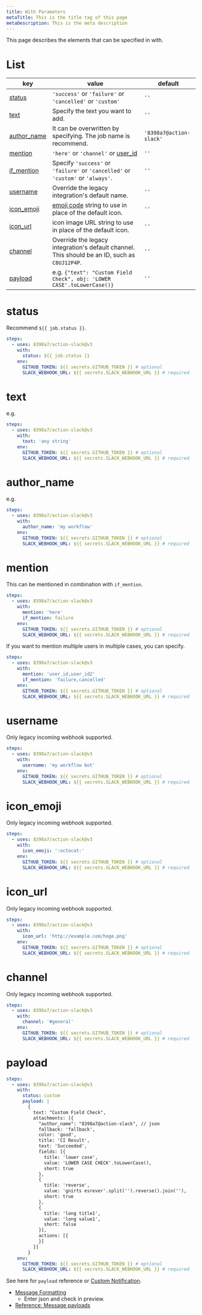 ```yaml
---
title: With Parameters
metaTitle: This is the title tag of this page
metaDescription: This is the meta description
---
```


This page describes the elements that can be specified in with.

# List

|key|value|default|
|---|---|---|
|[status](/with#status)|`'success'` or `'failure'` or `'cancelled'` or `'custom'`|`''`|
|[text](/with#text)|Specify the text you want to add.|`''`|
|[author_name](/with#author_name)|It can be overwritten by specifying. The job name is recommend.|`'8398a7@action-slack'`|
|[mention](/with#mention)|`'here'` or `'channel'` or [user_id](https://api.slack.com/reference/surfaces/formatting#mentioning-users)|`''`|
|[if_mention](/with#mention)|Specify `'success'` or `'failure'` or `'cancelled'` or `'custom'` or `'always'`.|`''`|
|[username](/with#username)|Override the legacy integration's default name.|`''`|
|[icon_emoji](/with#icon_emoji)|[emoji code](https://www.webfx.com/tools/emoji-cheat-sheet/) string to use in place of the default icon.|`''`|
|[icon_url](/with#icon_url)|icon image URL string to use in place of the default icon.|`''`|
|[channel](/with#channel)|Override the legacy integration's default channel. This should be an ID, such as `C8UJ12P4P`.|`''`|
|[payload](/with#payload)|e.g. `{"text": "Custom Field Check", obj: 'LOWER CASE'.toLowerCase()}`|`''`|

# status

Recommend `${{ job.status }}`.

```yaml
steps:
  - uses: 8398a7/action-slack@v3
    with:
      status: ${{ job.status }}
    env:
      GITHUB_TOKEN: ${{ secrets.GITHUB_TOKEN }} # optional
      SLACK_WEBHOOK_URL: ${{ secrets.SLACK_WEBHOOK_URL }} # required
```

# text

e.g.

```yaml
steps:
  - uses: 8398a7/action-slack@v3
    with:
      text: 'any string'
    env:
      GITHUB_TOKEN: ${{ secrets.GITHUB_TOKEN }} # optional
      SLACK_WEBHOOK_URL: ${{ secrets.SLACK_WEBHOOK_URL }} # required
```

# author_name

e.g.

```yaml
steps:
  - uses: 8398a7/action-slack@v3
    with:
      author_name: 'my workflow'
    env:
      GITHUB_TOKEN: ${{ secrets.GITHUB_TOKEN }} # optional
      SLACK_WEBHOOK_URL: ${{ secrets.SLACK_WEBHOOK_URL }} # required
```

# mention

This can be mentioned in combination with `if_mention`.

```yaml
steps:
  - uses: 8398a7/action-slack@v3
    with:
      mention: 'here'
      if_mention: failure
    env:
      GITHUB_TOKEN: ${{ secrets.GITHUB_TOKEN }} # optional
      SLACK_WEBHOOK_URL: ${{ secrets.SLACK_WEBHOOK_URL }} # required
```

If you want to mention multiple users in multiple cases, you can specify.

```yaml
steps:
  - uses: 8398a7/action-slack@v3
    with:
      mention: 'user_id,user_id2'
      if_mention: 'failure,cancelled'
    env:
      GITHUB_TOKEN: ${{ secrets.GITHUB_TOKEN }} # optional
      SLACK_WEBHOOK_URL: ${{ secrets.SLACK_WEBHOOK_URL }} # required
```

# username

Only legacy incoming webhook supported.

```yaml
steps:
  - uses: 8398a7/action-slack@v3
    with:
      username: 'my workflow bot'
    env:
      GITHUB_TOKEN: ${{ secrets.GITHUB_TOKEN }} # optional
      SLACK_WEBHOOK_URL: ${{ secrets.SLACK_WEBHOOK_URL }} # required
```

# icon_emoji

Only legacy incoming webhook supported.

```yaml
steps:
  - uses: 8398a7/action-slack@v3
    with:
      icon_emoji: ':octocat:'
    env:
      GITHUB_TOKEN: ${{ secrets.GITHUB_TOKEN }} # optional
      SLACK_WEBHOOK_URL: ${{ secrets.SLACK_WEBHOOK_URL }} # required
```

# icon_url

Only legacy incoming webhook supported.

```yaml
steps:
  - uses: 8398a7/action-slack@v3
    with:
      icon_url: 'http://example.com/hoge.png'
    env:
      GITHUB_TOKEN: ${{ secrets.GITHUB_TOKEN }} # optional
      SLACK_WEBHOOK_URL: ${{ secrets.SLACK_WEBHOOK_URL }} # required
```

# channel

Only legacy incoming webhook supported.

```yaml
steps:
  - uses: 8398a7/action-slack@v3
    with:
      channel: '#general'
    env:
      GITHUB_TOKEN: ${{ secrets.GITHUB_TOKEN }} # optional
      SLACK_WEBHOOK_URL: ${{ secrets.SLACK_WEBHOOK_URL }} # required
```

# payload

```yaml
steps:
  - uses: 8398a7/action-slack@v3
    with:
      status: custom
      payload: |
        {
          text: "Custom Field Check",
          attachments: [{
            "author_name": "8398a7@action-slack", // json
            fallback: 'fallback',
            color: 'good',
            title: 'CI Result',
            text: 'Succeeded',
            fields: [{
              title: 'lower case',
              value: 'LOWER CASE CHECK'.toLowerCase(),
              short: true
            },
            {
              title: 'reverse',
              value: 'gnirts esrever'.split('').reverse().join(''),
              short: true
            },
            {
              title: 'long title1',
              value: 'long value1',
              short: false
            }],
            actions: [{
            }]
          }]
        }
    env:
      GITHUB_TOKEN: ${{ secrets.GITHUB_TOKEN }} # optional
      SLACK_WEBHOOK_URL: ${{ secrets.SLACK_WEBHOOK_URL }} # required
```

See here for `payload` reference or [Custom Notification](https://github.com/8398a7/action-slack#custom-notification).

- [Message Formatting](https://api.slack.com/docs/messages/builder)
  - Enter json and check in preview.
- [Reference: Message payloads](https://api.slack.com/reference/messaging/payload)
